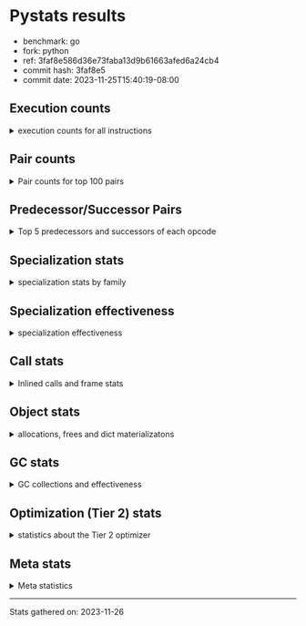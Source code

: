 
# Pystats results

- benchmark: go
- fork: python
- ref: 3faf8e586d36e73faba13d9b61663afed6a24cb4
- commit hash: 3faf8e5
- commit date: 2023-11-25T15:40:19-08:00

## Execution counts

<details>
<summary> execution counts for all instructions </summary>

|Name | Count | Self | Cumulative | Miss ratio | 
|---|---:|---:|---:|---:|
| LOAD_FAST | 568,506,800 | 24.4% | 24.4% |  |
| LOAD_ATTR_WITH_HINT | 233,677,540 | 10.0% | 34.5% |  |
| STORE_FAST | 173,311,840 | 7.4% | 41.9% |  |
| POP_JUMP_IF_FALSE | 121,190,080 | 5.2% | 47.1% |  |
| COMPARE_OP_INT | 105,181,700 | 4.5% | 51.6% | 0.0% |
| LOAD_ATTR_INSTANCE_VALUE | 103,638,700 | 4.5% | 56.1% |  |
| RESUME_CHECK | 73,748,060 | 3.2% | 59.2% | 0.0% |
| LOAD_GLOBAL_MODULE | 66,898,220 | 2.9% | 62.1% |  |
| LOAD_CONST | 62,233,600 | 2.7% | 64.8% |  |
| CALL_PY_EXACT_ARGS | 61,558,360 | 2.6% | 67.4% |  |
| COPY | 49,754,080 | 2.1% | 69.6% |  |
| LOAD_FAST_LOAD_FAST | 49,568,160 | 2.1% | 71.7% |  |
| RETURN_VALUE | 47,069,540 | 2.0% | 73.7% |  |
| TO_BOOL_BOOL | 44,768,120 | 1.9% | 75.6% | 1.9% |
| POP_JUMP_IF_TRUE | 44,574,320 | 1.9% | 77.6% |  |
| STORE_ATTR_WITH_HINT | 43,272,860 | 1.9% | 79.4% | 0.0% |
| FOR_ITER_LIST | 40,381,320 | 1.7% | 81.2% |  |
| LOAD_ATTR | 40,127,520 | 1.7% | 82.9% |  |
| JUMP_BACKWARD | 36,413,200 | 1.6% | 84.4% |  |
| POP_TOP | 33,995,220 | 1.5% | 85.9% |  |
| LOAD_ATTR_METHOD_WITH_VALUES | 33,531,920 | 1.4% | 87.3% | 0.0% |
| SWAP | 29,498,160 | 1.3% | 88.6% |  |
| BINARY_SUBSCR_LIST_INT | 27,595,860 | 1.2% | 89.8% | 0.2% |
| RETURN_CONST | 26,740,640 | 1.1% | 90.9% |  |
| BINARY_OP_ADD_INT | 24,002,920 | 1.0% | 92.0% | 1.8% |
| BINARY_OP_SUBTRACT_INT | 20,087,760 | 0.9% | 92.8% |  |
| STORE_ATTR_INSTANCE_VALUE | 18,809,000 | 0.8% | 93.6% |  |
| BINARY_OP | 18,413,400 | 0.8% | 94.4% |  |
| TO_BOOL_INT | 14,989,920 | 0.6% | 95.1% | 5.7% |
| STORE_SUBSCR_LIST_INT | 11,329,340 | 0.5% | 95.6% |  |
| LOAD_GLOBAL_BUILTIN | 9,307,080 | 0.4% | 96.0% |  |
| GET_ITER | 8,958,160 | 0.4% | 96.4% |  |
| CALL_PY_WITH_DEFAULTS | 8,443,640 | 0.4% | 96.7% |  |
| STORE_GLOBAL | 8,196,800 | 0.4% | 97.1% |  |
| LOAD_ATTR_METHOD_NO_DICT | 6,005,540 | 0.3% | 97.3% |  |
| PUSH_NULL | 5,850,960 | 0.3% | 97.6% |  |
| LOAD_ATTR_MODULE | 5,785,040 | 0.2% | 97.8% |  |
| JUMP_FORWARD | 4,762,720 | 0.2% | 98.0% |  |
| CALL_BUILTIN_CLASS | 4,738,720 | 0.2% | 98.2% |  |
| CALL_LEN | 4,567,400 | 0.2% | 98.4% |  |
| CALL_KW | 3,629,360 | 0.2% | 98.6% |  |
| CALL | 3,555,820 | 0.2% | 98.7% |  |
| FOR_ITER_RANGE | 3,159,660 | 0.1% | 98.9% |  |
| STORE_FAST_STORE_FAST | 2,633,600 | 0.1% | 99.0% |  |
| LIST_APPEND | 2,631,280 | 0.1% | 99.1% |  |
| UNARY_NOT | 2,516,720 | 0.1% | 99.2% |  |
| CONTAINS_OP | 2,516,720 | 0.1% | 99.3% |  |
| CALL_LIST_APPEND | 2,478,300 | 0.1% | 99.4% |  |
| CALL_METHOD_DESCRIPTOR_O | 1,728,200 | 0.1% | 99.5% |  |
| CALL_METHOD_DESCRIPTOR_FAST | 1,728,120 | 0.1% | 99.6% | 0.0% |
| STORE_FAST_LOAD_FAST | 1,292,960 | 0.1% | 99.6% |  |
| CALL_BUILTIN_O | 1,237,520 | 0.1% | 99.7% |  |
| BINARY_OP_MULTIPLY_INT | 1,211,720 | 0.1% | 99.7% |  |
| TO_BOOL_ALWAYS_TRUE | 1,123,020 | 0.0% | 99.8% | 53.7% |
| BINARY_OP_ADD_FLOAT | 1,117,180 | 0.0% | 99.8% |  |
| CALL_BUILTIN_FAST | 1,117,180 | 0.0% | 99.9% |  |
| COMPARE_OP_FLOAT | 1,061,280 | 0.0% | 99.9% | 2.4% |
| TO_BOOL_NONE | 1,049,820 | 0.0% | 100.0% | 57.6% |
| COMPARE_OP | 142,200 | 0.0% | 100.0% |  |
| BUILD_LIST | 90,400 | 0.0% | 100.0% |  |
| CALL_METHOD_DESCRIPTOR_NOARGS | 71,000 | 0.0% | 100.0% |  |
| FOR_ITER_TUPLE | 64,780 | 0.0% | 100.0% |  |
| EXIT_INIT_CHECK | 61,380 | 0.0% | 100.0% |  |
| CALL_ALLOC_AND_ENTER_INIT | 61,380 | 0.0% | 100.0% |  |
| IS_OP | 54,880 | 0.0% | 100.0% |  |
| POP_JUMP_IF_NOT_NONE | 54,880 | 0.0% | 100.0% |  |
| UNPACK_SEQUENCE_TWO_TUPLE | 51,820 | 0.0% | 100.0% |  |
| LOAD_FAST_AND_CLEAR | 45,280 | 0.0% | 100.0% |  |
| STORE_ATTR | 40,780 | 0.0% | 100.0% |  |
| TO_BOOL_LIST | 25,500 | 0.0% | 100.0% |  |
| NOP | 16,080 | 0.0% | 100.0% |  |
| LOAD_GLOBAL | 3,720 | 0.0% | 100.0% |  |
| BINARY_SUBSCR | 3,480 | 0.0% | 100.0% |  |
| TO_BOOL | 960 | 0.0% | 100.0% |  |
| FOR_ITER | 800 | 0.0% | 100.0% |  |
| RESUME | 740 | 0.0% | 100.0% | 10.8% |
| LOAD_DEREF | 240 | 0.0% | 100.0% |  |
| STORE_SUBSCR | 200 | 0.0% | 100.0% |  |
| BUILD_TUPLE | 160 | 0.0% | 100.0% |  |
| COPY_FREE_VARS | 160 | 0.0% | 100.0% |  |
| CALL_ISINSTANCE | 160 | 0.0% | 100.0% |  |
| INTERPRETER_EXIT | 140 | 0.0% | 100.0% |  |
| CALL_FUNCTION_EX | 80 | 0.0% | 100.0% |  |
| CALL_TYPE_1 | 80 | 0.0% | 100.0% |  |
| LOAD_SUPER_ATTR_METHOD | 80 | 0.0% | 100.0% |  |
| BINARY_OP_SUBTRACT_FLOAT | 60 | 0.0% | 100.0% |  |
| UNPACK_SEQUENCE | 40 | 0.0% | 100.0% |  |
| LOAD_SUPER_ATTR | 20 | 0.0% | 100.0% |  |


</details>

## Pair counts

<details>
<summary> Pair counts for top 100 pairs </summary>

|Pair | Count | Self | Cumulative | 
|---|---:|---:|---:|
| LOAD_FAST LOAD_ATTR_WITH_HINT | 215,017,440 | 9.2% | 9.2% |
| STORE_FAST LOAD_FAST | 144,972,560 | 6.2% | 15.5% |
| POP_JUMP_IF_FALSE LOAD_FAST | 98,797,520 | 4.2% | 19.7% |
| COMPARE_OP_INT POP_JUMP_IF_FALSE | 79,150,460 | 3.4% | 23.1% |
| CALL_PY_EXACT_ARGS RESUME_CHECK | 61,558,360 | 2.6% | 25.8% |
| LOAD_ATTR_WITH_HINT LOAD_FAST | 59,879,760 | 2.6% | 28.3% |
| RESUME_CHECK LOAD_FAST | 59,393,980 | 2.6% | 30.9% |
| LOAD_FAST LOAD_ATTR_INSTANCE_VALUE | 58,997,360 | 2.5% | 33.4% |
| LOAD_ATTR_WITH_HINT STORE_FAST | 54,275,360 | 2.3% | 35.7% |
| LOAD_ATTR_INSTANCE_VALUE LOAD_FAST | 43,026,620 | 1.8% | 37.6% |
| LOAD_ATTR_WITH_HINT COMPARE_OP_INT | 41,904,280 | 1.8% | 39.4% |
| LOAD_GLOBAL_MODULE COMPARE_OP_INT | 40,644,680 | 1.7% | 41.1% |
| LOAD_FAST LOAD_ATTR | 40,113,640 | 1.7% | 42.9% |
| LOAD_FAST RETURN_VALUE | 39,733,840 | 1.7% | 44.6% |
| RETURN_VALUE STORE_FAST | 39,727,860 | 1.7% | 46.3% |
| LOAD_FAST COPY | 37,053,680 | 1.6% | 47.9% |
| LOAD_FAST CALL_PY_EXACT_ARGS | 35,295,200 | 1.5% | 49.4% |
| TO_BOOL_BOOL POP_JUMP_IF_FALSE | 33,728,600 | 1.4% | 50.8% |
| FOR_ITER_LIST STORE_FAST | 32,460,400 | 1.4% | 52.2% |
| JUMP_BACKWARD FOR_ITER_LIST | 31,481,440 | 1.4% | 53.6% |
| LOAD_FAST TO_BOOL_BOOL | 28,668,640 | 1.2% | 54.8% |
| STORE_ATTR_WITH_HINT LOAD_FAST | 28,412,220 | 1.2% | 56.0% |
| LOAD_ATTR LOAD_FAST | 27,865,160 | 1.2% | 57.2% |
| COMPARE_OP_INT POP_JUMP_IF_TRUE | 25,989,620 | 1.1% | 58.3% |
| LOAD_ATTR_WITH_HINT LOAD_CONST | 25,489,060 | 1.1% | 59.4% |
| LOAD_FAST_LOAD_FAST LOAD_ATTR_INSTANCE_VALUE | 22,232,760 | 1.0% | 60.4% |
| LOAD_ATTR_WITH_HINT LOAD_GLOBAL_MODULE | 22,031,880 | 0.9% | 61.3% |
| LOAD_FAST LOAD_GLOBAL_MODULE | 20,400,880 | 0.9% | 62.2% |
| RETURN_CONST POP_TOP | 19,650,560 | 0.8% | 63.1% |
| LOAD_CONST BINARY_OP_ADD_INT | 19,121,960 | 0.8% | 63.9% |
| LOAD_FAST BINARY_SUBSCR_LIST_INT | 19,055,120 | 0.8% | 64.7% |
| POP_JUMP_IF_TRUE JUMP_BACKWARD | 17,803,520 | 0.8% | 65.5% |
| LOAD_ATTR_INSTANCE_VALUE LOAD_ATTR_METHOD_WITH_VALUES | 17,299,520 | 0.7% | 66.2% |
| COPY LOAD_ATTR_WITH_HINT | 16,997,840 | 0.7% | 66.9% |
| SWAP STORE_ATTR_WITH_HINT | 16,997,840 | 0.7% | 67.7% |
| LOAD_ATTR_METHOD_WITH_VALUES LOAD_FAST | 16,732,040 | 0.7% | 68.4% |
| POP_TOP LOAD_FAST | 16,382,180 | 0.7% | 69.1% |
| LOAD_FAST STORE_ATTR_WITH_HINT | 16,276,600 | 0.7% | 69.8% |
| POP_JUMP_IF_TRUE LOAD_FAST | 15,764,160 | 0.7% | 70.5% |
| LOAD_CONST BINARY_OP_SUBTRACT_INT | 15,054,240 | 0.6% | 71.1% |
| LOAD_FAST LOAD_ATTR_METHOD_WITH_VALUES | 14,954,640 | 0.6% | 71.8% |
| COPY LOAD_ATTR_INSTANCE_VALUE | 12,263,240 | 0.5% | 72.3% |
| SWAP STORE_ATTR_INSTANCE_VALUE | 12,263,240 | 0.5% | 72.8% |
| BINARY_OP SWAP | 12,222,080 | 0.5% | 73.3% |
| BINARY_SUBSCR_LIST_INT BINARY_OP | 12,221,860 | 0.5% | 73.9% |
| BINARY_OP_SUBTRACT_INT SWAP | 11,517,300 | 0.5% | 74.3% |
| LOAD_FAST STORE_SUBSCR_LIST_INT | 11,329,240 | 0.5% | 74.8% |
| STORE_FAST LOAD_FAST_LOAD_FAST | 11,074,160 | 0.5% | 75.3% |
| BINARY_SUBSCR_LIST_INT STORE_FAST | 10,077,740 | 0.4% | 75.7% |
| LOAD_FAST_LOAD_FAST STORE_ATTR_WITH_HINT | 9,997,720 | 0.4% | 76.2% |
| LOAD_CONST COMPARE_OP_INT | 9,870,700 | 0.4% | 76.6% |
| POP_JUMP_IF_FALSE LOAD_FAST_LOAD_FAST | 9,415,040 | 0.4% | 77.0% |
| LOAD_GLOBAL_MODULE LOAD_FAST | 9,288,840 | 0.4% | 77.4% |
| LOAD_FAST LOAD_CONST | 9,275,600 | 0.4% | 77.8% |
| BINARY_OP_ADD_INT STORE_FAST | 9,002,500 | 0.4% | 78.2% |
| LOAD_ATTR_METHOD_WITH_VALUES CALL_PY_EXACT_ARGS | 8,904,720 | 0.4% | 78.6% |
| GET_ITER FOR_ITER_LIST | 8,883,540 | 0.4% | 78.9% |
| LOAD_ATTR_WITH_HINT GET_ITER | 8,761,660 | 0.4% | 79.3% |
| TO_BOOL_BOOL POP_JUMP_IF_TRUE | 8,506,820 | 0.4% | 79.7% |
| CALL_PY_WITH_DEFAULTS RESUME_CHECK | 8,443,640 | 0.4% | 80.1% |
| BINARY_OP_ADD_INT STORE_GLOBAL | 8,196,740 | 0.4% | 80.4% |
| LOAD_GLOBAL_MODULE LOAD_CONST | 8,196,740 | 0.4% | 80.8% |
| LOAD_ATTR CALL_PY_WITH_DEFAULTS | 8,150,120 | 0.4% | 81.1% |
| TO_BOOL_INT POP_JUMP_IF_FALSE | 8,098,660 | 0.3% | 81.5% |
| LOAD_ATTR_METHOD_WITH_VALUES LOAD_FAST_LOAD_FAST | 7,862,780 | 0.3% | 81.8% |
| COPY TO_BOOL_INT | 7,792,000 | 0.3% | 82.1% |
| COPY STORE_FAST | 7,550,160 | 0.3% | 82.5% |
| STORE_FAST COPY | 7,550,160 | 0.3% | 82.8% |
| POP_TOP RETURN_CONST | 7,440,520 | 0.3% | 83.1% |
| POP_JUMP_IF_TRUE POP_TOP | 7,336,880 | 0.3% | 83.4% |
| STORE_ATTR_INSTANCE_VALUE LOAD_FAST | 7,293,780 | 0.3% | 83.7% |
| STORE_ATTR_WITH_HINT JUMP_BACKWARD | 7,074,120 | 0.3% | 84.0% |
| TO_BOOL_INT POP_JUMP_IF_TRUE | 6,875,280 | 0.3% | 84.3% |
| BINARY_OP_SUBTRACT_INT STORE_FAST | 6,842,420 | 0.3% | 84.6% |
| RESUME_CHECK LOAD_GLOBAL_MODULE | 6,539,560 | 0.3% | 84.9% |
| STORE_GLOBAL LOAD_FAST | 6,484,720 | 0.3% | 85.2% |
| RETURN_CONST TO_BOOL_BOOL | 6,183,340 | 0.3% | 85.4% |
| LOAD_CONST LOAD_FAST | 6,128,400 | 0.3% | 85.7% |
| LOAD_FAST_LOAD_FAST COMPARE_OP_INT | 5,984,420 | 0.3% | 86.0% |
| LOAD_ATTR_INSTANCE_VALUE LOAD_ATTR_METHOD_NO_DICT | 5,925,040 | 0.3% | 86.2% |
| LOAD_ATTR_MODULE PUSH_NULL | 5,784,980 | 0.2% | 86.5% |
| LOAD_GLOBAL_MODULE LOAD_ATTR_MODULE | 5,784,880 | 0.2% | 86.7% |
| LOAD_GLOBAL_BUILTIN LOAD_FAST | 5,684,740 | 0.2% | 87.0% |
| BINARY_OP_ADD_INT SWAP | 5,522,140 | 0.2% | 87.2% |
| STORE_ATTR_INSTANCE_VALUE RETURN_CONST | 5,517,820 | 0.2% | 87.4% |
| LOAD_ATTR_WITH_HINT BINARY_SUBSCR_LIST_INT | 5,456,440 | 0.2% | 87.7% |
| RESUME_CHECK LOAD_FAST_LOAD_FAST | 5,375,360 | 0.2% | 87.9% |
| STORE_SUBSCR_LIST_INT LOAD_FAST_LOAD_FAST | 5,330,140 | 0.2% | 88.1% |
| STORE_SUBSCR_LIST_INT RETURN_CONST | 5,330,140 | 0.2% | 88.4% |
| LOAD_ATTR_WITH_HINT LOAD_ATTR_INSTANCE_VALUE | 5,288,800 | 0.2% | 88.6% |
| LOAD_FAST_LOAD_FAST BINARY_OP_SUBTRACT_INT | 5,033,360 | 0.2% | 88.8% |
| LOAD_ATTR_INSTANCE_VALUE LOAD_ATTR_INSTANCE_VALUE | 4,838,680 | 0.2% | 89.0% |
| LOAD_ATTR_WITH_HINT TO_BOOL_BOOL | 4,772,600 | 0.2% | 89.2% |
| FOR_ITER_LIST LOAD_FAST | 4,744,800 | 0.2% | 89.4% |
| LOAD_ATTR_INSTANCE_VALUE COMPARE_OP_INT | 4,730,160 | 0.2% | 89.6% |
| STORE_ATTR_WITH_HINT LOAD_CONST | 4,709,340 | 0.2% | 89.8% |
| LOAD_FAST TO_BOOL_INT | 4,670,360 | 0.2% | 90.0% |
| LOAD_ATTR_INSTANCE_VALUE CALL_PY_EXACT_ARGS | 4,244,680 | 0.2% | 90.2% |
| LOAD_FAST_LOAD_FAST CALL_PY_EXACT_ARGS | 4,239,040 | 0.2% | 90.4% |
| LOAD_ATTR_METHOD_NO_DICT LOAD_FAST | 4,206,500 | 0.2% | 90.6% |


</details>

## Predecessor/Successor Pairs

<details>
<summary> Top 5 predecessors and successors of each opcode </summary>

### CACHE

<details>
<summary> Successors and predecessors for CACHE </summary>

|Successors | Count | Percentage | 
|---|---:|---:|
| RESUME | 100 | 71.4% |
| RESUME_CHECK | 40 | 28.6% |


</details>

### BINARY_SUBSCR

<details>
<summary> Successors and predecessors for BINARY_SUBSCR </summary>

|Predecessors | Count | Percentage | 
|---|---:|---:|
| LOAD_FAST | 2,000 | 57.5% |
| BINARY_SUBSCR_LIST_INT | 1,080 | 31.0% |
| BINARY_SUBSCR | 200 | 5.7% |
| RETURN_VALUE | 40 | 1.1% |
| BINARY_OP | 40 | 1.1% |

|Successors | Count | Percentage | 
|---|---:|---:|
| STORE_FAST | 1,780 | 51.1% |
| BINARY_SUBSCR_LIST_INT | 1,340 | 38.5% |
| BINARY_SUBSCR | 200 | 5.7% |
| BINARY_OP | 60 | 1.7% |
| CALL | 60 | 1.7% |


</details>

### EXIT_INIT_CHECK

<details>
<summary> Successors and predecessors for EXIT_INIT_CHECK </summary>

|Predecessors | Count | Percentage | 
|---|---:|---:|
| RETURN_CONST | 61,380 | 100.0% |

|Successors | Count | Percentage | 
|---|---:|---:|
| RETURN_VALUE | 61,380 | 100.0% |


</details>

### GET_ITER

<details>
<summary> Successors and predecessors for GET_ITER </summary>

|Predecessors | Count | Percentage | 
|---|---:|---:|
| LOAD_ATTR_WITH_HINT | 8,761,660 | 97.8% |
| LOAD_ATTR_INSTANCE_VALUE | 106,020 | 1.2% |
| CALL_BUILTIN_CLASS | 45,180 | 0.5% |
| LOAD_FAST | 32,000 | 0.4% |
| LOAD_CONST | 12,960 | 0.1% |

|Successors | Count | Percentage | 
|---|---:|---:|
| FOR_ITER_LIST | 8,883,540 | 99.2% |
| LOAD_FAST_AND_CLEAR | 45,280 | 0.5% |
| FOR_ITER_RANGE | 16,040 | 0.2% |
| FOR_ITER_TUPLE | 12,940 | 0.1% |
| FOR_ITER | 360 | 0.0% |


</details>

### INTERPRETER_EXIT

<details>
<summary> Successors and predecessors for INTERPRETER_EXIT </summary>

|Predecessors | Count | Percentage | 
|---|---:|---:|
| RETURN_CONST | 140 | 100.0% |


</details>

### NOP

<details>
<summary> Successors and predecessors for NOP </summary>

|Predecessors | Count | Percentage | 
|---|---:|---:|
| STORE_FAST | 16,000 | 99.5% |
| POP_TOP | 80 | 0.5% |

|Successors | Count | Percentage | 
|---|---:|---:|
| LOAD_FAST | 16,000 | 99.5% |
| LOAD_DEREF | 80 | 0.5% |


</details>

### POP_TOP

<details>
<summary> Successors and predecessors for POP_TOP </summary>

|Predecessors | Count | Percentage | 
|---|---:|---:|
| RETURN_CONST | 19,650,560 | 57.8% |
| POP_JUMP_IF_TRUE | 7,336,880 | 21.6% |
| POP_JUMP_IF_FALSE | 3,534,960 | 10.4% |
| CALL_METHOD_DESCRIPTOR_O | 1,728,200 | 5.1% |
| CALL_METHOD_DESCRIPTOR_FAST | 1,728,120 | 5.1% |

|Successors | Count | Percentage | 
|---|---:|---:|
| LOAD_FAST | 16,382,180 | 48.2% |
| RETURN_CONST | 7,440,520 | 21.9% |
| JUMP_BACKWARD | 3,003,700 | 8.8% |
| LOAD_CONST | 2,516,800 | 7.4% |
| JUMP_FORWARD | 1,712,100 | 5.0% |


</details>

### PUSH_NULL

<details>
<summary> Successors and predecessors for PUSH_NULL </summary>

|Predecessors | Count | Percentage | 
|---|---:|---:|
| LOAD_ATTR_MODULE | 5,784,980 | 98.9% |
| LOAD_FAST | 65,760 | 1.1% |
| LOAD_ATTR | 140 | 0.0% |
| LOAD_DEREF | 80 | 0.0% |

|Successors | Count | Percentage | 
|---|---:|---:|
| CALL | 3,495,960 | 59.8% |
| LOAD_FAST | 1,182,800 | 20.2% |
| LOAD_GLOBAL_MODULE | 1,117,160 | 19.1% |
| LOAD_CONST | 38,960 | 0.7% |
| LOAD_GLOBAL_BUILTIN | 15,960 | 0.3% |


</details>

### RETURN_VALUE

<details>
<summary> Successors and predecessors for RETURN_VALUE </summary>

|Predecessors | Count | Percentage | 
|---|---:|---:|
| LOAD_FAST | 39,733,840 | 84.4% |
| CONTAINS_OP | 2,516,720 | 5.3% |
| RETURN_VALUE | 1,799,200 | 3.8% |
| BINARY_OP_ADD_FLOAT | 1,117,180 | 2.4% |
| POP_JUMP_IF_FALSE | 1,034,640 | 2.2% |

|Successors | Count | Percentage | 
|---|---:|---:|
| STORE_FAST | 39,727,860 | 84.4% |
| RETURN_VALUE | 1,799,200 | 3.8% |
| CALL_PY_EXACT_ARGS | 1,744,120 | 3.7% |
| TO_BOOL_INT | 1,666,320 | 3.5% |
| LOAD_FAST | 1,151,480 | 2.4% |


</details>

### STORE_SUBSCR

<details>
<summary> Successors and predecessors for STORE_SUBSCR </summary>

|Predecessors | Count | Percentage | 
|---|---:|---:|
| LOAD_FAST | 200 | 100.0% |

|Successors | Count | Percentage | 
|---|---:|---:|
| STORE_SUBSCR_LIST_INT | 100 | 50.0% |
| LOAD_FAST | 60 | 30.0% |
| LOAD_FAST_LOAD_FAST | 20 | 10.0% |
| RETURN_CONST | 20 | 10.0% |


</details>

### TO_BOOL

<details>
<summary> Successors and predecessors for TO_BOOL </summary>

|Predecessors | Count | Percentage | 
|---|---:|---:|
| LOAD_FAST | 400 | 41.7% |
| COPY | 200 | 20.8% |
| RETURN_CONST | 120 | 12.5% |
| LOAD_ATTR | 100 | 10.4% |
| LOAD_ATTR_INSTANCE_VALUE | 80 | 8.3% |

|Successors | Count | Percentage | 
|---|---:|---:|
| TO_BOOL_BOOL | 240 | 25.0% |
| POP_JUMP_IF_FALSE | 220 | 22.9% |
| POP_JUMP_IF_TRUE | 220 | 22.9% |
| TO_BOOL_INT | 140 | 14.6% |
| TO_BOOL_ALWAYS_TRUE | 60 | 6.2% |


</details>

### UNARY_NOT

<details>
<summary> Successors and predecessors for UNARY_NOT </summary>

|Predecessors | Count | Percentage | 
|---|---:|---:|
| TO_BOOL_BOOL | 2,516,700 | 100.0% |
| TO_BOOL | 20 | 0.0% |

|Successors | Count | Percentage | 
|---|---:|---:|
| COPY | 2,516,720 | 100.0% |


</details>

### BINARY_OP

<details>
<summary> Successors and predecessors for BINARY_OP </summary>

|Predecessors | Count | Percentage | 
|---|---:|---:|
| BINARY_SUBSCR_LIST_INT | 12,221,860 | 66.4% |
| LOAD_FAST | 3,495,800 | 19.0% |
| BINARY_OP_MULTIPLY_INT | 1,117,180 | 6.1% |
| CALL_BUILTIN_CLASS | 1,117,180 | 6.1% |
| LOAD_CONST | 381,800 | 2.1% |

|Successors | Count | Percentage | 
|---|---:|---:|
| SWAP | 12,222,080 | 66.4% |
| CALL_BUILTIN_CLASS | 3,495,640 | 19.0% |
| STORE_FAST | 1,514,460 | 8.2% |
| CALL_BUILTIN_O | 1,117,160 | 6.1% |
| BINARY_OP | 28,960 | 0.2% |


</details>

### BUILD_LIST

<details>
<summary> Successors and predecessors for BUILD_LIST </summary>

|Predecessors | Count | Percentage | 
|---|---:|---:|
| SWAP | 45,280 | 50.1% |
| STORE_ATTR_INSTANCE_VALUE | 16,140 | 17.9% |
| LOAD_FAST | 16,000 | 17.7% |
| STORE_FAST_STORE_FAST | 12,960 | 14.3% |
| STORE_ATTR | 20 | 0.0% |

|Successors | Count | Percentage | 
|---|---:|---:|
| SWAP | 45,280 | 50.1% |
| LOAD_FAST | 29,120 | 32.2% |
| STORE_FAST | 16,000 | 17.7% |


</details>

### BUILD_TUPLE

<details>
<summary> Successors and predecessors for BUILD_TUPLE </summary>

|Predecessors | Count | Percentage | 
|---|---:|---:|
| LOAD_GLOBAL_BUILTIN | 160 | 100.0% |

|Successors | Count | Percentage | 
|---|---:|---:|
| CALL_ISINSTANCE | 120 | 75.0% |
| CALL | 40 | 25.0% |


</details>

### CALL

<details>
<summary> Successors and predecessors for CALL </summary>

|Predecessors | Count | Percentage | 
|---|---:|---:|
| PUSH_NULL | 3,495,960 | 98.3% |
| LOAD_CONST | 39,020 | 1.1% |
| CALL_LEN | 15,980 | 0.4% |
| CALL | 1,520 | 0.0% |
| LOAD_FAST | 940 | 0.0% |

|Successors | Count | Percentage | 
|---|---:|---:|
| LOAD_FAST | 3,495,880 | 98.3% |
| RESUME_CHECK | 55,160 | 1.6% |
| CALL | 1,520 | 0.0% |
| CALL_PY_EXACT_ARGS | 840 | 0.0% |
| RESUME | 600 | 0.0% |


</details>

### CALL_FUNCTION_EX

<details>
<summary> Successors and predecessors for CALL_FUNCTION_EX </summary>

|Predecessors | Count | Percentage | 
|---|---:|---:|
| LOAD_FAST | 80 | 100.0% |

|Successors | Count | Percentage | 
|---|---:|---:|
| COPY_FREE_VARS | 80 | 100.0% |


</details>

### CALL_KW

<details>
<summary> Successors and predecessors for CALL_KW </summary>

|Predecessors | Count | Percentage | 
|---|---:|---:|
| LOAD_CONST | 3,629,360 | 100.0% |

|Successors | Count | Percentage | 
|---|---:|---:|
| RESUME_CHECK | 3,629,340 | 100.0% |
| RESUME | 20 | 0.0% |


</details>

### COMPARE_OP

<details>
<summary> Successors and predecessors for COMPARE_OP </summary>

|Predecessors | Count | Percentage | 
|---|---:|---:|
| COMPARE_OP_INT | 41,620 | 29.3% |
| LOAD_CONST | 40,340 | 28.4% |
| LOAD_FAST_LOAD_FAST | 40,300 | 28.3% |
| RETURN_VALUE | 16,000 | 11.3% |
| COMPARE_OP | 1,600 | 1.1% |

|Successors | Count | Percentage | 
|---|---:|---:|
| POP_JUMP_IF_FALSE | 122,260 | 86.0% |
| STORE_FAST | 16,000 | 11.3% |
| COMPARE_OP | 1,600 | 1.1% |
| POP_JUMP_IF_TRUE | 1,000 | 0.7% |
| COMPARE_OP_INT | 860 | 0.6% |


</details>

### CONTAINS_OP

<details>
<summary> Successors and predecessors for CONTAINS_OP </summary>

|Predecessors | Count | Percentage | 
|---|---:|---:|
| LOAD_ATTR_INSTANCE_VALUE | 2,516,700 | 100.0% |
| LOAD_ATTR | 20 | 0.0% |

|Successors | Count | Percentage | 
|---|---:|---:|
| RETURN_VALUE | 2,516,720 | 100.0% |


</details>

### COPY

<details>
<summary> Successors and predecessors for COPY </summary>

|Predecessors | Count | Percentage | 
|---|---:|---:|
| LOAD_FAST | 37,053,680 | 74.5% |
| STORE_FAST | 7,550,160 | 15.2% |
| UNARY_NOT | 2,516,720 | 5.1% |
| LOAD_CONST | 2,516,720 | 5.1% |
| SWAP | 100,800 | 0.2% |

|Successors | Count | Percentage | 
|---|---:|---:|
| LOAD_ATTR_WITH_HINT | 16,997,840 | 34.2% |
| LOAD_ATTR_INSTANCE_VALUE | 12,263,240 | 24.6% |
| TO_BOOL_INT | 7,792,000 | 15.7% |
| STORE_FAST | 7,550,160 | 15.2% |
| STORE_FAST_STORE_FAST | 2,516,720 | 5.1% |


</details>

### COPY_FREE_VARS

<details>
<summary> Successors and predecessors for COPY_FREE_VARS </summary>

|Predecessors | Count | Percentage | 
|---|---:|---:|
| CALL | 80 | 50.0% |
| CALL_FUNCTION_EX | 80 | 50.0% |

|Successors | Count | Percentage | 
|---|---:|---:|
| RESUME_CHECK | 140 | 87.5% |
| RESUME | 20 | 12.5% |


</details>

### FOR_ITER

<details>
<summary> Successors and predecessors for FOR_ITER </summary>

|Predecessors | Count | Percentage | 
|---|---:|---:|
| GET_ITER | 360 | 45.0% |
| JUMP_BACKWARD | 360 | 45.0% |
| SWAP | 80 | 10.0% |

|Successors | Count | Percentage | 
|---|---:|---:|
| STORE_FAST | 340 | 42.5% |
| FOR_ITER_LIST | 280 | 35.0% |
| FOR_ITER_RANGE | 100 | 12.5% |
| RETURN_CONST | 20 | 2.5% |
| STORE_FAST_LOAD_FAST | 20 | 2.5% |


</details>

### IS_OP

<details>
<summary> Successors and predecessors for IS_OP </summary>

|Predecessors | Count | Percentage | 
|---|---:|---:|
| LOAD_GLOBAL_MODULE | 54,860 | 100.0% |
| LOAD_GLOBAL | 20 | 0.0% |

|Successors | Count | Percentage | 
|---|---:|---:|
| POP_JUMP_IF_FALSE | 54,880 | 100.0% |


</details>

### JUMP_BACKWARD

<details>
<summary> Successors and predecessors for JUMP_BACKWARD </summary>

|Predecessors | Count | Percentage | 
|---|---:|---:|
| POP_JUMP_IF_TRUE | 17,803,520 | 48.9% |
| STORE_ATTR_WITH_HINT | 7,074,120 | 19.4% |
| POP_TOP | 3,003,700 | 8.2% |
| STORE_FAST | 2,751,920 | 7.6% |
| LIST_APPEND | 2,631,280 | 7.2% |

|Successors | Count | Percentage | 
|---|---:|---:|
| FOR_ITER_LIST | 31,481,440 | 86.5% |
| FOR_ITER_RANGE | 3,114,380 | 8.6% |
| LOAD_GLOBAL_BUILTIN | 1,751,440 | 4.8% |
| FOR_ITER_TUPLE | 51,820 | 0.1% |
| LOAD_FAST | 13,760 | 0.0% |


</details>

### JUMP_FORWARD

<details>
<summary> Successors and predecessors for JUMP_FORWARD </summary>

|Predecessors | Count | Percentage | 
|---|---:|---:|
| STORE_FAST | 2,029,120 | 42.6% |
| POP_TOP | 1,712,100 | 35.9% |
| STORE_ATTR_INSTANCE_VALUE | 910,440 | 19.1% |
| POP_JUMP_IF_TRUE | 95,040 | 2.0% |
| CALL_LIST_APPEND | 15,980 | 0.3% |

|Successors | Count | Percentage | 
|---|---:|---:|
| LOAD_GLOBAL_MODULE | 1,987,580 | 41.7% |
| LOAD_FAST | 1,812,240 | 38.1% |
| LOAD_FAST_LOAD_FAST | 913,920 | 19.2% |
| LOAD_CONST | 48,960 | 1.0% |
| LOAD_GLOBAL | 20 | 0.0% |


</details>

### LIST_APPEND

<details>
<summary> Successors and predecessors for LIST_APPEND </summary>

|Predecessors | Count | Percentage | 
|---|---:|---:|
| LOAD_CONST | 1,302,480 | 49.5% |
| LOAD_FAST | 1,276,960 | 48.5% |
| RETURN_VALUE | 51,820 | 2.0% |
| CALL | 20 | 0.0% |

|Successors | Count | Percentage | 
|---|---:|---:|
| JUMP_BACKWARD | 2,631,280 | 100.0% |


</details>

### LOAD_ATTR

<details>
<summary> Successors and predecessors for LOAD_ATTR </summary>

|Predecessors | Count | Percentage | 
|---|---:|---:|
| LOAD_FAST | 40,113,640 | 100.0% |
| LOAD_ATTR | 12,120 | 0.0% |
| LOAD_ATTR_INSTANCE_VALUE | 500 | 0.0% |
| COPY | 440 | 0.0% |
| LOAD_FAST_LOAD_FAST | 280 | 0.0% |

|Successors | Count | Percentage | 
|---|---:|---:|
| LOAD_FAST | 27,865,160 | 69.4% |
| CALL_PY_WITH_DEFAULTS | 8,150,120 | 20.3% |
| LOAD_CONST | 3,367,380 | 8.4% |
| LOAD_FAST_LOAD_FAST | 672,100 | 1.7% |
| STORE_FAST | 55,040 | 0.1% |


</details>

### LOAD_CONST

<details>
<summary> Successors and predecessors for LOAD_CONST </summary>

|Predecessors | Count | Percentage | 
|---|---:|---:|
| LOAD_ATTR_WITH_HINT | 25,489,060 | 41.0% |
| LOAD_FAST | 9,275,600 | 14.9% |
| LOAD_GLOBAL_MODULE | 8,196,740 | 13.2% |
| STORE_ATTR_WITH_HINT | 4,709,340 | 7.6% |
| LOAD_CONST | 3,629,360 | 5.8% |

|Successors | Count | Percentage | 
|---|---:|---:|
| BINARY_OP_ADD_INT | 19,121,960 | 30.7% |
| BINARY_OP_SUBTRACT_INT | 15,054,240 | 24.2% |
| COMPARE_OP_INT | 9,870,700 | 15.9% |
| LOAD_FAST | 6,128,400 | 9.8% |
| CALL_KW | 3,629,360 | 5.8% |


</details>

### LOAD_DEREF

<details>
<summary> Successors and predecessors for LOAD_DEREF </summary>

|Predecessors | Count | Percentage | 
|---|---:|---:|
| NOP | 80 | 33.3% |
| STORE_FAST | 80 | 33.3% |
| LOAD_GLOBAL_BUILTIN | 80 | 33.3% |

|Successors | Count | Percentage | 
|---|---:|---:|
| PUSH_NULL | 80 | 33.3% |
| LOAD_FAST | 80 | 33.3% |
| STORE_FAST | 80 | 33.3% |


</details>

### LOAD_FAST

<details>
<summary> Successors and predecessors for LOAD_FAST </summary>

|Predecessors | Count | Percentage | 
|---|---:|---:|
| STORE_FAST | 144,972,560 | 25.5% |
| POP_JUMP_IF_FALSE | 98,797,520 | 17.4% |
| LOAD_ATTR_WITH_HINT | 59,879,760 | 10.5% |
| RESUME_CHECK | 59,393,980 | 10.4% |
| LOAD_ATTR_INSTANCE_VALUE | 43,026,620 | 7.6% |

|Successors | Count | Percentage | 
|---|---:|---:|
| LOAD_ATTR_WITH_HINT | 215,017,440 | 37.8% |
| LOAD_ATTR_INSTANCE_VALUE | 58,997,360 | 10.4% |
| LOAD_ATTR | 40,113,640 | 7.1% |
| RETURN_VALUE | 39,733,840 | 7.0% |
| COPY | 37,053,680 | 6.5% |


</details>

### LOAD_FAST_AND_CLEAR

<details>
<summary> Successors and predecessors for LOAD_FAST_AND_CLEAR </summary>

|Predecessors | Count | Percentage | 
|---|---:|---:|
| GET_ITER | 45,280 | 100.0% |

|Successors | Count | Percentage | 
|---|---:|---:|
| SWAP | 45,280 | 100.0% |


</details>

### LOAD_FAST_LOAD_FAST

<details>
<summary> Successors and predecessors for LOAD_FAST_LOAD_FAST </summary>

|Predecessors | Count | Percentage | 
|---|---:|---:|
| STORE_FAST | 11,074,160 | 22.3% |
| POP_JUMP_IF_FALSE | 9,415,040 | 19.0% |
| LOAD_ATTR_METHOD_WITH_VALUES | 7,862,780 | 15.9% |
| RESUME_CHECK | 5,375,360 | 10.8% |
| STORE_SUBSCR_LIST_INT | 5,330,140 | 10.8% |

|Successors | Count | Percentage | 
|---|---:|---:|
| LOAD_ATTR_INSTANCE_VALUE | 22,232,760 | 44.9% |
| STORE_ATTR_WITH_HINT | 9,997,720 | 20.2% |
| COMPARE_OP_INT | 5,984,420 | 12.1% |
| BINARY_OP_SUBTRACT_INT | 5,033,360 | 10.2% |
| CALL_PY_EXACT_ARGS | 4,239,040 | 8.6% |


</details>

### LOAD_GLOBAL

<details>
<summary> Successors and predecessors for LOAD_GLOBAL </summary>

|Predecessors | Count | Percentage | 
|---|---:|---:|
| LOAD_FAST | 560 | 15.1% |
| POP_JUMP_IF_FALSE | 520 | 14.0% |
| LOAD_ATTR | 300 | 8.1% |
| LOAD_GLOBAL_BUILTIN | 300 | 8.1% |
| LOAD_GLOBAL | 260 | 7.0% |

|Successors | Count | Percentage | 
|---|---:|---:|
| LOAD_GLOBAL_MODULE | 1,380 | 37.1% |
| LOAD_GLOBAL_BUILTIN | 600 | 16.1% |
| LOAD_FAST | 420 | 11.3% |
| COMPARE_OP | 340 | 9.1% |
| LOAD_GLOBAL | 260 | 7.0% |


</details>

### LOAD_SUPER_ATTR

<details>
<summary> Successors and predecessors for LOAD_SUPER_ATTR </summary>

|Predecessors | Count | Percentage | 
|---|---:|---:|
| LOAD_FAST | 20 | 100.0% |

|Successors | Count | Percentage | 
|---|---:|---:|
| LOAD_SUPER_ATTR_METHOD | 20 | 100.0% |


</details>

### POP_JUMP_IF_FALSE

<details>
<summary> Successors and predecessors for POP_JUMP_IF_FALSE </summary>

|Predecessors | Count | Percentage | 
|---|---:|---:|
| COMPARE_OP_INT | 79,150,460 | 65.3% |
| TO_BOOL_BOOL | 33,728,600 | 27.8% |
| TO_BOOL_INT | 8,098,660 | 6.7% |
| COMPARE_OP | 122,260 | 0.1% |
| IS_OP | 54,880 | 0.0% |

|Successors | Count | Percentage | 
|---|---:|---:|
| LOAD_FAST | 98,797,520 | 81.5% |
| LOAD_FAST_LOAD_FAST | 9,415,040 | 7.8% |
| POP_TOP | 3,534,960 | 2.9% |
| LOAD_GLOBAL_MODULE | 2,635,480 | 2.2% |
| RETURN_CONST | 2,255,920 | 1.9% |


</details>

### POP_JUMP_IF_NOT_NONE

<details>
<summary> Successors and predecessors for POP_JUMP_IF_NOT_NONE </summary>

|Predecessors | Count | Percentage | 
|---|---:|---:|
| LOAD_FAST | 54,880 | 100.0% |

|Successors | Count | Percentage | 
|---|---:|---:|
| LOAD_FAST | 54,880 | 100.0% |


</details>

### POP_JUMP_IF_TRUE

<details>
<summary> Successors and predecessors for POP_JUMP_IF_TRUE </summary>

|Predecessors | Count | Percentage | 
|---|---:|---:|
| COMPARE_OP_INT | 25,989,620 | 58.3% |
| TO_BOOL_BOOL | 8,506,820 | 19.1% |
| TO_BOOL_INT | 6,875,280 | 15.4% |
| TO_BOOL_ALWAYS_TRUE | 1,102,140 | 2.5% |
| COMPARE_OP_FLOAT | 1,060,820 | 2.4% |

|Successors | Count | Percentage | 
|---|---:|---:|
| JUMP_BACKWARD | 17,803,520 | 39.9% |
| LOAD_FAST | 15,764,160 | 35.4% |
| POP_TOP | 7,336,880 | 16.5% |
| RETURN_CONST | 1,909,440 | 4.3% |
| RETURN_VALUE | 677,200 | 1.5% |


</details>

### RETURN_CONST

<details>
<summary> Successors and predecessors for RETURN_CONST </summary>

|Predecessors | Count | Percentage | 
|---|---:|---:|
| POP_TOP | 7,440,520 | 27.8% |
| STORE_ATTR_INSTANCE_VALUE | 5,517,820 | 20.6% |
| STORE_SUBSCR_LIST_INT | 5,330,140 | 19.9% |
| CALL_LIST_APPEND | 2,406,760 | 9.0% |
| POP_JUMP_IF_FALSE | 2,255,920 | 8.4% |

|Successors | Count | Percentage | 
|---|---:|---:|
| POP_TOP | 19,650,560 | 73.5% |
| TO_BOOL_BOOL | 6,183,340 | 23.1% |
| TO_BOOL_INT | 845,100 | 3.2% |
| EXIT_INIT_CHECK | 61,380 | 0.2% |
| INTERPRETER_EXIT | 140 | 0.0% |


</details>

### STORE_ATTR

<details>
<summary> Successors and predecessors for STORE_ATTR </summary>

|Predecessors | Count | Percentage | 
|---|---:|---:|
| LOAD_FAST | 32,060 | 78.6% |
| LOAD_FAST_LOAD_FAST | 6,240 | 15.3% |
| STORE_ATTR | 1,620 | 4.0% |
| SWAP | 440 | 1.1% |
| STORE_ATTR_WITH_HINT | 340 | 0.8% |

|Successors | Count | Percentage | 
|---|---:|---:|
| LOAD_CONST | 23,980 | 58.8% |
| JUMP_BACKWARD | 12,240 | 30.0% |
| STORE_ATTR | 1,620 | 4.0% |
| LOAD_FAST | 880 | 2.2% |
| STORE_ATTR_INSTANCE_VALUE | 860 | 2.1% |


</details>

### STORE_FAST

<details>
<summary> Successors and predecessors for STORE_FAST </summary>

|Predecessors | Count | Percentage | 
|---|---:|---:|
| LOAD_ATTR_WITH_HINT | 54,275,360 | 31.3% |
| RETURN_VALUE | 39,727,860 | 22.9% |
| FOR_ITER_LIST | 32,460,400 | 18.7% |
| BINARY_SUBSCR_LIST_INT | 10,077,740 | 5.8% |
| BINARY_OP_ADD_INT | 9,002,500 | 5.2% |

|Successors | Count | Percentage | 
|---|---:|---:|
| LOAD_FAST | 144,972,560 | 83.6% |
| LOAD_FAST_LOAD_FAST | 11,074,160 | 6.4% |
| COPY | 7,550,160 | 4.4% |
| LOAD_GLOBAL_MODULE | 3,573,420 | 2.1% |
| JUMP_BACKWARD | 2,751,920 | 1.6% |


</details>

### STORE_FAST_LOAD_FAST

<details>
<summary> Successors and predecessors for STORE_FAST_LOAD_FAST </summary>

|Predecessors | Count | Percentage | 
|---|---:|---:|
| FOR_ITER_LIST | 1,276,940 | 98.8% |
| COPY | 16,000 | 1.2% |
| FOR_ITER | 20 | 0.0% |

|Successors | Count | Percentage | 
|---|---:|---:|
| LOAD_ATTR_METHOD_WITH_VALUES | 1,276,920 | 98.8% |
| LOAD_ATTR_INSTANCE_VALUE | 15,960 | 1.2% |
| LOAD_ATTR | 80 | 0.0% |


</details>

### STORE_FAST_STORE_FAST

<details>
<summary> Successors and predecessors for STORE_FAST_STORE_FAST </summary>

|Predecessors | Count | Percentage | 
|---|---:|---:|
| COPY | 2,516,720 | 95.6% |
| BINARY_OP_ADD_INT | 51,820 | 2.0% |
| UNPACK_SEQUENCE_TWO_TUPLE | 51,820 | 2.0% |
| BINARY_OP | 12,980 | 0.5% |
| LOAD_FAST | 240 | 0.0% |

|Successors | Count | Percentage | 
|---|---:|---:|
| LOAD_FAST | 2,516,720 | 95.6% |
| LOAD_CONST | 51,840 | 2.0% |
| LOAD_FAST_LOAD_FAST | 51,840 | 2.0% |
| BUILD_LIST | 12,960 | 0.5% |
| JUMP_BACKWARD | 240 | 0.0% |


</details>

### STORE_GLOBAL

<details>
<summary> Successors and predecessors for STORE_GLOBAL </summary>

|Predecessors | Count | Percentage | 
|---|---:|---:|
| BINARY_OP_ADD_INT | 8,196,740 | 100.0% |
| BINARY_OP | 60 | 0.0% |

|Successors | Count | Percentage | 
|---|---:|---:|
| LOAD_FAST | 6,484,720 | 79.1% |
| LOAD_GLOBAL_MODULE | 1,712,040 | 20.9% |
| LOAD_GLOBAL | 40 | 0.0% |


</details>

### SWAP

<details>
<summary> Successors and predecessors for SWAP </summary>

|Predecessors | Count | Percentage | 
|---|---:|---:|
| BINARY_OP | 12,222,080 | 41.4% |
| BINARY_OP_SUBTRACT_INT | 11,517,300 | 39.0% |
| BINARY_OP_ADD_INT | 5,522,140 | 18.7% |
| LOAD_FAST | 100,800 | 0.3% |
| BUILD_LIST | 45,280 | 0.2% |

|Successors | Count | Percentage | 
|---|---:|---:|
| STORE_ATTR_WITH_HINT | 16,997,840 | 57.6% |
| STORE_ATTR_INSTANCE_VALUE | 12,263,240 | 41.6% |
| COPY | 100,800 | 0.3% |
| BUILD_LIST | 45,280 | 0.2% |
| STORE_FAST | 45,280 | 0.2% |


</details>

### UNPACK_SEQUENCE

<details>
<summary> Successors and predecessors for UNPACK_SEQUENCE </summary>

|Predecessors | Count | Percentage | 
|---|---:|---:|
| FOR_ITER | 20 | 50.0% |
| FOR_ITER_TUPLE | 20 | 50.0% |

|Successors | Count | Percentage | 
|---|---:|---:|
| STORE_FAST_STORE_FAST | 20 | 50.0% |
| UNPACK_SEQUENCE_TWO_TUPLE | 20 | 50.0% |


</details>

### RESUME

<details>
<summary> Successors and predecessors for RESUME </summary>

|Predecessors | Count | Percentage | 
|---|---:|---:|
| CALL | 600 | 81.1% |
| CACHE | 100 | 13.5% |
| CALL_KW | 20 | 2.7% |
| COPY_FREE_VARS | 20 | 2.7% |

|Successors | Count | Percentage | 
|---|---:|---:|
| LOAD_FAST | 420 | 56.8% |
| LOAD_GLOBAL | 180 | 24.3% |
| LOAD_FAST_LOAD_FAST | 80 | 10.8% |
| LOAD_CONST | 60 | 8.1% |


</details>

### BINARY_OP_ADD_FLOAT

<details>
<summary> Successors and predecessors for BINARY_OP_ADD_FLOAT </summary>

|Predecessors | Count | Percentage | 
|---|---:|---:|
| CALL_BUILTIN_O | 1,117,160 | 100.0% |
| BINARY_OP | 20 | 0.0% |

|Successors | Count | Percentage | 
|---|---:|---:|
| RETURN_VALUE | 1,117,180 | 100.0% |


</details>

### BINARY_OP_ADD_INT

<details>
<summary> Successors and predecessors for BINARY_OP_ADD_INT </summary>

|Predecessors | Count | Percentage | 
|---|---:|---:|
| LOAD_CONST | 19,121,960 | 79.7% |
| LOAD_ATTR_INSTANCE_VALUE | 3,358,120 | 14.0% |
| LOAD_ATTR_WITH_HINT | 1,364,760 | 5.7% |
| LOAD_FAST_LOAD_FAST | 103,600 | 0.4% |
| LOAD_FAST | 46,040 | 0.2% |

|Successors | Count | Percentage | 
|---|---:|---:|
| STORE_FAST | 9,002,500 | 37.5% |
| STORE_GLOBAL | 8,196,740 | 34.1% |
| SWAP | 5,522,140 | 23.0% |
| CALL_BUILTIN_CLASS | 1,117,160 | 4.7% |
| LOAD_FAST_LOAD_FAST | 51,820 | 0.2% |


</details>

### BINARY_OP_MULTIPLY_INT

<details>
<summary> Successors and predecessors for BINARY_OP_MULTIPLY_INT </summary>

|Predecessors | Count | Percentage | 
|---|---:|---:|
| LOAD_FAST | 1,117,160 | 92.2% |
| LOAD_GLOBAL_MODULE | 94,440 | 7.8% |
| BINARY_OP | 120 | 0.0% |

|Successors | Count | Percentage | 
|---|---:|---:|
| BINARY_OP | 1,117,180 | 92.2% |
| CALL_BUILTIN_CLASS | 48,400 | 4.0% |
| LOAD_FAST | 46,060 | 3.8% |
| CALL | 80 | 0.0% |


</details>

### BINARY_OP_SUBTRACT_FLOAT

<details>
<summary> Successors and predecessors for BINARY_OP_SUBTRACT_FLOAT </summary>

|Predecessors | Count | Percentage | 
|---|---:|---:|
| LOAD_FAST | 40 | 66.7% |
| BINARY_OP | 20 | 33.3% |

|Successors | Count | Percentage | 
|---|---:|---:|
| STORE_FAST | 60 | 100.0% |


</details>

### BINARY_OP_SUBTRACT_INT

<details>
<summary> Successors and predecessors for BINARY_OP_SUBTRACT_INT </summary>

|Predecessors | Count | Percentage | 
|---|---:|---:|
| LOAD_CONST | 15,054,240 | 74.9% |
| LOAD_FAST_LOAD_FAST | 5,033,360 | 25.1% |
| BINARY_OP | 160 | 0.0% |

|Successors | Count | Percentage | 
|---|---:|---:|
| SWAP | 11,517,300 | 57.3% |
| STORE_FAST | 6,842,420 | 34.1% |
| BINARY_SUBSCR_LIST_INT | 1,728,000 | 8.6% |
| BINARY_SUBSCR | 40 | 0.0% |


</details>

### BINARY_SUBSCR_LIST_INT

<details>
<summary> Successors and predecessors for BINARY_SUBSCR_LIST_INT </summary>

|Predecessors | Count | Percentage | 
|---|---:|---:|
| LOAD_FAST | 19,055,120 | 69.1% |
| LOAD_ATTR_WITH_HINT | 5,456,440 | 19.8% |
| BINARY_OP_SUBTRACT_INT | 1,728,000 | 6.3% |
| LOAD_GLOBAL_MODULE | 1,308,920 | 4.7% |
| RETURN_VALUE | 46,040 | 0.2% |

|Successors | Count | Percentage | 
|---|---:|---:|
| BINARY_OP | 12,221,860 | 44.3% |
| STORE_FAST | 10,077,740 | 36.5% |
| CALL_PY_EXACT_ARGS | 3,521,040 | 12.8% |
| LOAD_FAST | 1,728,040 | 6.3% |
| CALL_LIST_APPEND | 46,040 | 0.2% |


</details>

### CALL_ALLOC_AND_ENTER_INIT

<details>
<summary> Successors and predecessors for CALL_ALLOC_AND_ENTER_INIT </summary>

|Predecessors | Count | Percentage | 
|---|---:|---:|
| LOAD_FAST | 32,240 | 52.5% |
| LOAD_GLOBAL_MODULE | 16,080 | 26.2% |
| LOAD_FAST_LOAD_FAST | 12,920 | 21.0% |
| CALL | 140 | 0.2% |

|Successors | Count | Percentage | 
|---|---:|---:|
| RESUME_CHECK | 61,380 | 100.0% |


</details>

### CALL_BUILTIN_CLASS

<details>
<summary> Successors and predecessors for CALL_BUILTIN_CLASS </summary>

|Predecessors | Count | Percentage | 
|---|---:|---:|
| BINARY_OP | 3,495,640 | 73.8% |
| BINARY_OP_ADD_INT | 1,117,160 | 23.6% |
| BINARY_OP_MULTIPLY_INT | 48,400 | 1.0% |
| CALL_BUILTIN_CLASS | 32,240 | 0.7% |
| LOAD_GLOBAL_BUILTIN | 16,120 | 0.3% |

|Successors | Count | Percentage | 
|---|---:|---:|
| STORE_FAST | 3,495,660 | 73.8% |
| BINARY_OP | 1,117,180 | 23.6% |
| LOAD_FAST | 48,420 | 1.0% |
| GET_ITER | 45,180 | 1.0% |
| CALL_BUILTIN_CLASS | 32,240 | 0.7% |


</details>

### CALL_BUILTIN_FAST

<details>
<summary> Successors and predecessors for CALL_BUILTIN_FAST </summary>

|Predecessors | Count | Percentage | 
|---|---:|---:|
| LOAD_FAST | 1,117,160 | 100.0% |
| CALL | 20 | 0.0% |

|Successors | Count | Percentage | 
|---|---:|---:|
| LOAD_CONST | 1,117,180 | 100.0% |


</details>

### CALL_BUILTIN_O

<details>
<summary> Successors and predecessors for CALL_BUILTIN_O </summary>

|Predecessors | Count | Percentage | 
|---|---:|---:|
| BINARY_OP | 1,117,160 | 90.3% |
| LOAD_FAST | 120,280 | 9.7% |
| CALL | 80 | 0.0% |

|Successors | Count | Percentage | 
|---|---:|---:|
| BINARY_OP_ADD_FLOAT | 1,117,160 | 90.3% |
| STORE_FAST | 120,340 | 9.7% |
| BINARY_OP | 20 | 0.0% |


</details>

### CALL_ISINSTANCE

<details>
<summary> Successors and predecessors for CALL_ISINSTANCE </summary>

|Predecessors | Count | Percentage | 
|---|---:|---:|
| BUILD_TUPLE | 120 | 75.0% |
| CALL | 40 | 25.0% |

|Successors | Count | Percentage | 
|---|---:|---:|
| TO_BOOL_BOOL | 120 | 75.0% |
| TO_BOOL | 40 | 25.0% |


</details>

### CALL_LEN

<details>
<summary> Successors and predecessors for CALL_LEN </summary>

|Predecessors | Count | Percentage | 
|---|---:|---:|
| LOAD_ATTR_INSTANCE_VALUE | 4,125,240 | 90.3% |
| LOAD_ATTR_WITH_HINT | 442,040 | 9.7% |
| CALL | 120 | 0.0% |

|Successors | Count | Percentage | 
|---|---:|---:|
| STORE_FAST | 1,744,220 | 38.2% |
| LOAD_CONST | 1,728,040 | 37.8% |
| LOAD_FAST | 637,100 | 13.9% |
| COMPARE_OP_INT | 442,040 | 9.7% |
| CALL | 15,980 | 0.3% |


</details>

### CALL_LIST_APPEND

<details>
<summary> Successors and predecessors for CALL_LIST_APPEND </summary>

|Predecessors | Count | Percentage | 
|---|---:|---:|
| LOAD_FAST | 2,432,160 | 98.1% |
| BINARY_SUBSCR_LIST_INT | 46,040 | 1.9% |
| CALL | 100 | 0.0% |

|Successors | Count | Percentage | 
|---|---:|---:|
| RETURN_CONST | 2,406,760 | 97.1% |
| JUMP_BACKWARD | 46,060 | 1.9% |
| JUMP_FORWARD | 15,980 | 0.6% |
| LOAD_FAST | 9,500 | 0.4% |


</details>

### CALL_METHOD_DESCRIPTOR_FAST

<details>
<summary> Successors and predecessors for CALL_METHOD_DESCRIPTOR_FAST </summary>

|Predecessors | Count | Percentage | 
|---|---:|---:|
| LOAD_ATTR_METHOD_NO_DICT | 1,728,000 | 100.0% |
| CALL | 60 | 0.0% |
| LOAD_FAST | 60 | 0.0% |

|Successors | Count | Percentage | 
|---|---:|---:|
| POP_TOP | 1,728,120 | 100.0% |


</details>

### CALL_METHOD_DESCRIPTOR_NOARGS

<details>
<summary> Successors and predecessors for CALL_METHOD_DESCRIPTOR_NOARGS </summary>

|Predecessors | Count | Percentage | 
|---|---:|---:|
| LOAD_ATTR_METHOD_NO_DICT | 70,960 | 99.9% |
| CALL | 40 | 0.1% |

|Successors | Count | Percentage | 
|---|---:|---:|
| STORE_FAST | 54,860 | 77.3% |
| POP_TOP | 16,140 | 22.7% |


</details>

### CALL_METHOD_DESCRIPTOR_O

<details>
<summary> Successors and predecessors for CALL_METHOD_DESCRIPTOR_O </summary>

|Predecessors | Count | Percentage | 
|---|---:|---:|
| LOAD_ATTR_INSTANCE_VALUE | 1,728,160 | 100.0% |
| CALL | 40 | 0.0% |

|Successors | Count | Percentage | 
|---|---:|---:|
| POP_TOP | 1,728,200 | 100.0% |


</details>

### CALL_PY_EXACT_ARGS

<details>
<summary> Successors and predecessors for CALL_PY_EXACT_ARGS </summary>

|Predecessors | Count | Percentage | 
|---|---:|---:|
| LOAD_FAST | 35,295,200 | 57.3% |
| LOAD_ATTR_METHOD_WITH_VALUES | 8,904,720 | 14.5% |
| LOAD_ATTR_INSTANCE_VALUE | 4,244,680 | 6.9% |
| LOAD_FAST_LOAD_FAST | 4,239,040 | 6.9% |
| BINARY_SUBSCR_LIST_INT | 3,521,040 | 5.7% |

|Successors | Count | Percentage | 
|---|---:|---:|
| RESUME_CHECK | 61,558,360 | 100.0% |


</details>

### CALL_PY_WITH_DEFAULTS

<details>
<summary> Successors and predecessors for CALL_PY_WITH_DEFAULTS </summary>

|Predecessors | Count | Percentage | 
|---|---:|---:|
| LOAD_ATTR | 8,150,120 | 96.5% |
| LOAD_FAST | 293,480 | 3.5% |
| CALL | 40 | 0.0% |

|Successors | Count | Percentage | 
|---|---:|---:|
| RESUME_CHECK | 8,443,640 | 100.0% |


</details>

### CALL_TYPE_1

<details>
<summary> Successors and predecessors for CALL_TYPE_1 </summary>

|Predecessors | Count | Percentage | 
|---|---:|---:|
| LOAD_CONST | 60 | 75.0% |
| CALL | 20 | 25.0% |

|Successors | Count | Percentage | 
|---|---:|---:|
| LOAD_GLOBAL_BUILTIN | 60 | 75.0% |
| LOAD_GLOBAL | 20 | 25.0% |


</details>

### COMPARE_OP_FLOAT

<details>
<summary> Successors and predecessors for COMPARE_OP_FLOAT </summary>

|Predecessors | Count | Percentage | 
|---|---:|---:|
| LOAD_FAST | 1,060,800 | 100.0% |
| COMPARE_OP | 480 | 0.0% |

|Successors | Count | Percentage | 
|---|---:|---:|
| POP_JUMP_IF_TRUE | 1,060,820 | 100.0% |
| COMPARE_OP | 460 | 0.0% |


</details>

### COMPARE_OP_INT

<details>
<summary> Successors and predecessors for COMPARE_OP_INT </summary>

|Predecessors | Count | Percentage | 
|---|---:|---:|
| LOAD_ATTR_WITH_HINT | 41,904,280 | 39.8% |
| LOAD_GLOBAL_MODULE | 40,644,680 | 38.6% |
| LOAD_CONST | 9,870,700 | 9.4% |
| LOAD_FAST_LOAD_FAST | 5,984,420 | 5.7% |
| LOAD_ATTR_INSTANCE_VALUE | 4,730,160 | 4.5% |

|Successors | Count | Percentage | 
|---|---:|---:|
| POP_JUMP_IF_FALSE | 79,150,460 | 75.3% |
| POP_JUMP_IF_TRUE | 25,989,620 | 24.7% |
| COMPARE_OP | 41,620 | 0.0% |


</details>

### FOR_ITER_LIST

<details>
<summary> Successors and predecessors for FOR_ITER_LIST </summary>

|Predecessors | Count | Percentage | 
|---|---:|---:|
| JUMP_BACKWARD | 31,481,440 | 78.0% |
| GET_ITER | 8,883,540 | 22.0% |
| SWAP | 16,060 | 0.0% |
| FOR_ITER | 280 | 0.0% |

|Successors | Count | Percentage | 
|---|---:|---:|
| STORE_FAST | 32,460,400 | 80.4% |
| LOAD_FAST | 4,744,800 | 11.7% |
| RETURN_CONST | 1,866,940 | 4.6% |
| STORE_FAST_LOAD_FAST | 1,276,940 | 3.2% |
| LOAD_GLOBAL_MODULE | 16,120 | 0.0% |


</details>

### FOR_ITER_RANGE

<details>
<summary> Successors and predecessors for FOR_ITER_RANGE </summary>

|Predecessors | Count | Percentage | 
|---|---:|---:|
| JUMP_BACKWARD | 3,114,380 | 98.6% |
| SWAP | 29,140 | 0.9% |
| GET_ITER | 16,040 | 0.5% |
| FOR_ITER | 100 | 0.0% |

|Successors | Count | Percentage | 
|---|---:|---:|
| STORE_FAST | 3,130,380 | 99.1% |
| SWAP | 29,200 | 0.9% |
| LOAD_FAST | 80 | 0.0% |


</details>

### FOR_ITER_TUPLE

<details>
<summary> Successors and predecessors for FOR_ITER_TUPLE </summary>

|Predecessors | Count | Percentage | 
|---|---:|---:|
| JUMP_BACKWARD | 51,820 | 80.0% |
| GET_ITER | 12,940 | 20.0% |
| FOR_ITER | 20 | 0.0% |

|Successors | Count | Percentage | 
|---|---:|---:|
| UNPACK_SEQUENCE_TWO_TUPLE | 51,800 | 80.0% |
| RETURN_CONST | 12,960 | 20.0% |
| UNPACK_SEQUENCE | 20 | 0.0% |


</details>

### LOAD_ATTR_INSTANCE_VALUE

<details>
<summary> Successors and predecessors for LOAD_ATTR_INSTANCE_VALUE </summary>

|Predecessors | Count | Percentage | 
|---|---:|---:|
| LOAD_FAST | 58,997,360 | 56.9% |
| LOAD_FAST_LOAD_FAST | 22,232,760 | 21.5% |
| COPY | 12,263,240 | 11.8% |
| LOAD_ATTR_WITH_HINT | 5,288,800 | 5.1% |
| LOAD_ATTR_INSTANCE_VALUE | 4,838,680 | 4.7% |

|Successors | Count | Percentage | 
|---|---:|---:|
| LOAD_FAST | 43,026,620 | 41.5% |
| LOAD_ATTR_METHOD_WITH_VALUES | 17,299,520 | 16.7% |
| LOAD_ATTR_METHOD_NO_DICT | 5,925,040 | 5.7% |
| LOAD_ATTR_INSTANCE_VALUE | 4,838,680 | 4.7% |
| COMPARE_OP_INT | 4,730,160 | 4.6% |


</details>

### LOAD_ATTR_METHOD_NO_DICT

<details>
<summary> Successors and predecessors for LOAD_ATTR_METHOD_NO_DICT </summary>

|Predecessors | Count | Percentage | 
|---|---:|---:|
| LOAD_ATTR_INSTANCE_VALUE | 5,925,040 | 98.7% |
| LOAD_FAST | 80,280 | 1.3% |
| LOAD_ATTR | 220 | 0.0% |

|Successors | Count | Percentage | 
|---|---:|---:|
| LOAD_FAST | 4,206,500 | 70.0% |
| CALL_METHOD_DESCRIPTOR_FAST | 1,728,000 | 28.8% |
| CALL_METHOD_DESCRIPTOR_NOARGS | 70,960 | 1.2% |
| CALL | 80 | 0.0% |


</details>

### LOAD_ATTR_METHOD_WITH_VALUES

<details>
<summary> Successors and predecessors for LOAD_ATTR_METHOD_WITH_VALUES </summary>

|Predecessors | Count | Percentage | 
|---|---:|---:|
| LOAD_ATTR_INSTANCE_VALUE | 17,299,520 | 51.6% |
| LOAD_FAST | 14,954,640 | 44.6% |
| STORE_FAST_LOAD_FAST | 1,276,920 | 3.8% |
| LOAD_ATTR | 700 | 0.0% |
| LOAD_ATTR_METHOD_WITH_VALUES | 140 | 0.0% |

|Successors | Count | Percentage | 
|---|---:|---:|
| LOAD_FAST | 16,732,040 | 49.9% |
| CALL_PY_EXACT_ARGS | 8,904,720 | 26.6% |
| LOAD_FAST_LOAD_FAST | 7,862,780 | 23.4% |
| LOAD_GLOBAL_MODULE | 31,920 | 0.1% |
| CALL | 280 | 0.0% |


</details>

### LOAD_ATTR_MODULE

<details>
<summary> Successors and predecessors for LOAD_ATTR_MODULE </summary>

|Predecessors | Count | Percentage | 
|---|---:|---:|
| LOAD_GLOBAL_MODULE | 5,784,880 | 100.0% |
| LOAD_ATTR | 160 | 0.0% |

|Successors | Count | Percentage | 
|---|---:|---:|
| PUSH_NULL | 5,784,980 | 100.0% |
| STORE_FAST | 60 | 0.0% |


</details>

### LOAD_ATTR_WITH_HINT

<details>
<summary> Successors and predecessors for LOAD_ATTR_WITH_HINT </summary>

|Predecessors | Count | Percentage | 
|---|---:|---:|
| LOAD_FAST | 215,017,440 | 92.0% |
| COPY | 16,997,840 | 7.3% |
| LOAD_ATTR_WITH_HINT | 1,661,400 | 0.7% |
| LOAD_ATTR | 860 | 0.0% |

|Successors | Count | Percentage | 
|---|---:|---:|
| LOAD_FAST | 59,879,760 | 25.6% |
| STORE_FAST | 54,275,360 | 23.2% |
| COMPARE_OP_INT | 41,904,280 | 17.9% |
| LOAD_CONST | 25,489,060 | 10.9% |
| LOAD_GLOBAL_MODULE | 22,031,880 | 9.4% |


</details>

### LOAD_GLOBAL_BUILTIN

<details>
<summary> Successors and predecessors for LOAD_GLOBAL_BUILTIN </summary>

|Predecessors | Count | Percentage | 
|---|---:|---:|
| LOAD_ATTR_INSTANCE_VALUE | 2,845,160 | 30.6% |
| RESUME_CHECK | 2,397,360 | 25.8% |
| JUMP_BACKWARD | 1,751,440 | 18.8% |
| POP_JUMP_IF_FALSE | 1,744,320 | 18.7% |
| LOAD_FAST | 442,160 | 4.8% |

|Successors | Count | Percentage | 
|---|---:|---:|
| LOAD_FAST | 5,684,740 | 61.1% |
| LOAD_GLOBAL_MODULE | 3,560,040 | 38.3% |
| LOAD_GLOBAL_BUILTIN | 32,600 | 0.4% |
| CALL_BUILTIN_CLASS | 16,120 | 0.2% |
| LOAD_CONST | 13,020 | 0.1% |


</details>

### LOAD_GLOBAL_MODULE

<details>
<summary> Successors and predecessors for LOAD_GLOBAL_MODULE </summary>

|Predecessors | Count | Percentage | 
|---|---:|---:|
| LOAD_ATTR_WITH_HINT | 22,031,880 | 32.9% |
| LOAD_FAST | 20,400,880 | 30.5% |
| RESUME_CHECK | 6,539,560 | 9.8% |
| STORE_FAST | 3,573,420 | 5.3% |
| LOAD_GLOBAL_BUILTIN | 3,560,040 | 5.3% |

|Successors | Count | Percentage | 
|---|---:|---:|
| COMPARE_OP_INT | 40,644,680 | 60.8% |
| LOAD_FAST | 9,288,840 | 13.9% |
| LOAD_CONST | 8,196,740 | 12.3% |
| LOAD_ATTR_MODULE | 5,784,880 | 8.6% |
| BINARY_SUBSCR_LIST_INT | 1,308,920 | 2.0% |


</details>

### LOAD_SUPER_ATTR_METHOD

<details>
<summary> Successors and predecessors for LOAD_SUPER_ATTR_METHOD </summary>

|Predecessors | Count | Percentage | 
|---|---:|---:|
| LOAD_FAST | 60 | 75.0% |
| LOAD_SUPER_ATTR | 20 | 25.0% |

|Successors | Count | Percentage | 
|---|---:|---:|
| LOAD_FAST | 80 | 100.0% |


</details>

### RESUME_CHECK

<details>
<summary> Successors and predecessors for RESUME_CHECK </summary>

|Predecessors | Count | Percentage | 
|---|---:|---:|
| CALL_PY_EXACT_ARGS | 61,558,360 | 83.5% |
| CALL_PY_WITH_DEFAULTS | 8,443,640 | 11.4% |
| CALL_KW | 3,629,340 | 4.9% |
| CALL_ALLOC_AND_ENTER_INIT | 61,380 | 0.1% |
| CALL | 55,160 | 0.1% |

|Successors | Count | Percentage | 
|---|---:|---:|
| LOAD_FAST | 59,393,980 | 80.5% |
| LOAD_GLOBAL_MODULE | 6,539,560 | 8.9% |
| LOAD_FAST_LOAD_FAST | 5,375,360 | 7.3% |
| LOAD_GLOBAL_BUILTIN | 2,397,360 | 3.3% |
| LOAD_CONST | 41,620 | 0.1% |


</details>

### STORE_ATTR_INSTANCE_VALUE

<details>
<summary> Successors and predecessors for STORE_ATTR_INSTANCE_VALUE </summary>

|Predecessors | Count | Percentage | 
|---|---:|---:|
| SWAP | 12,263,240 | 65.2% |
| LOAD_ATTR_INSTANCE_VALUE | 2,542,160 | 13.5% |
| LOAD_FAST | 2,143,100 | 11.4% |
| LOAD_FAST_LOAD_FAST | 1,859,640 | 9.9% |
| STORE_ATTR | 860 | 0.0% |

|Successors | Count | Percentage | 
|---|---:|---:|
| LOAD_FAST | 7,293,780 | 38.8% |
| RETURN_CONST | 5,517,820 | 29.3% |
| LOAD_FAST_LOAD_FAST | 3,442,860 | 18.3% |
| JUMP_BACKWARD | 1,334,440 | 7.1% |
| JUMP_FORWARD | 910,440 | 4.8% |


</details>

### STORE_ATTR_WITH_HINT

<details>
<summary> Successors and predecessors for STORE_ATTR_WITH_HINT </summary>

|Predecessors | Count | Percentage | 
|---|---:|---:|
| SWAP | 16,997,840 | 39.3% |
| LOAD_FAST | 16,276,600 | 37.6% |
| LOAD_FAST_LOAD_FAST | 9,997,720 | 23.1% |
| STORE_ATTR | 700 | 0.0% |

|Successors | Count | Percentage | 
|---|---:|---:|
| LOAD_FAST | 28,412,220 | 65.7% |
| JUMP_BACKWARD | 7,074,120 | 16.3% |
| LOAD_CONST | 4,709,340 | 10.9% |
| LOAD_FAST_LOAD_FAST | 3,076,840 | 7.1% |
| STORE_ATTR | 340 | 0.0% |


</details>

### STORE_SUBSCR_LIST_INT

<details>
<summary> Successors and predecessors for STORE_SUBSCR_LIST_INT </summary>

|Predecessors | Count | Percentage | 
|---|---:|---:|
| LOAD_FAST | 11,329,240 | 100.0% |
| STORE_SUBSCR | 100 | 0.0% |

|Successors | Count | Percentage | 
|---|---:|---:|
| LOAD_FAST_LOAD_FAST | 5,330,140 | 47.0% |
| RETURN_CONST | 5,330,140 | 47.0% |
| LOAD_FAST | 669,060 | 5.9% |


</details>

### TO_BOOL_ALWAYS_TRUE

<details>
<summary> Successors and predecessors for TO_BOOL_ALWAYS_TRUE </summary>

|Predecessors | Count | Percentage | 
|---|---:|---:|
| LOAD_FAST | 1,076,520 | 95.9% |
| LOAD_ATTR_INSTANCE_VALUE | 35,040 | 3.1% |
| TO_BOOL_NONE | 11,400 | 1.0% |
| TO_BOOL | 60 | 0.0% |

|Successors | Count | Percentage | 
|---|---:|---:|
| POP_JUMP_IF_TRUE | 1,102,140 | 98.1% |
| TO_BOOL_NONE | 11,380 | 1.0% |
| POP_JUMP_IF_FALSE | 9,500 | 0.8% |


</details>

### TO_BOOL_BOOL

<details>
<summary> Successors and predecessors for TO_BOOL_BOOL </summary>

|Predecessors | Count | Percentage | 
|---|---:|---:|
| LOAD_FAST | 28,668,640 | 64.0% |
| RETURN_CONST | 6,183,340 | 13.8% |
| LOAD_ATTR_WITH_HINT | 4,772,600 | 10.7% |
| COPY | 2,516,680 | 5.6% |
| LOAD_ATTR_INSTANCE_VALUE | 1,760,120 | 3.9% |

|Successors | Count | Percentage | 
|---|---:|---:|
| POP_JUMP_IF_FALSE | 33,728,600 | 75.3% |
| POP_JUMP_IF_TRUE | 8,506,820 | 19.0% |
| UNARY_NOT | 2,516,700 | 5.6% |
| TO_BOOL_INT | 16,000 | 0.0% |


</details>

### TO_BOOL_INT

<details>
<summary> Successors and predecessors for TO_BOOL_INT </summary>

|Predecessors | Count | Percentage | 
|---|---:|---:|
| COPY | 7,792,000 | 52.0% |
| LOAD_FAST | 4,670,360 | 31.2% |
| RETURN_VALUE | 1,666,320 | 11.1% |
| RETURN_CONST | 845,100 | 5.6% |
| TO_BOOL_BOOL | 16,000 | 0.1% |

|Successors | Count | Percentage | 
|---|---:|---:|
| POP_JUMP_IF_FALSE | 8,098,660 | 54.0% |
| POP_JUMP_IF_TRUE | 6,875,280 | 45.9% |
| TO_BOOL_BOOL | 15,980 | 0.1% |


</details>

### TO_BOOL_LIST

<details>
<summary> Successors and predecessors for TO_BOOL_LIST </summary>

|Predecessors | Count | Percentage | 
|---|---:|---:|
| LOAD_ATTR_INSTANCE_VALUE | 25,480 | 99.9% |
| TO_BOOL | 20 | 0.1% |

|Successors | Count | Percentage | 
|---|---:|---:|
| POP_JUMP_IF_FALSE | 25,500 | 100.0% |


</details>

### TO_BOOL_NONE

<details>
<summary> Successors and predecessors for TO_BOOL_NONE </summary>

|Predecessors | Count | Percentage | 
|---|---:|---:|
| LOAD_FAST | 1,022,480 | 97.4% |
| LOAD_ATTR_INSTANCE_VALUE | 15,920 | 1.5% |
| TO_BOOL_ALWAYS_TRUE | 11,380 | 1.1% |
| TO_BOOL | 40 | 0.0% |

|Successors | Count | Percentage | 
|---|---:|---:|
| POP_JUMP_IF_TRUE | 1,038,420 | 98.9% |
| TO_BOOL_ALWAYS_TRUE | 11,400 | 1.1% |


</details>

### UNPACK_SEQUENCE_TWO_TUPLE

<details>
<summary> Successors and predecessors for UNPACK_SEQUENCE_TWO_TUPLE </summary>

|Predecessors | Count | Percentage | 
|---|---:|---:|
| FOR_ITER_TUPLE | 51,800 | 100.0% |
| UNPACK_SEQUENCE | 20 | 0.0% |

|Successors | Count | Percentage | 
|---|---:|---:|
| STORE_FAST_STORE_FAST | 51,820 | 100.0% |


</details>


</details>

## Specialization stats

<details>
<summary> specialization stats by family </summary>

### BINARY_OP

<details>
<summary> specialization stats for BINARY_OP family </summary>

|Kind | Count | Ratio | 
|---|---:|---:|
|     deferred | 18,367,720 | 28.3% |
|          hit | 45,996,020 | 70.9% |
|         miss | 423,620 | 0.7% |

| | Count | Ratio | 
|---|---:|---:|
| Success | 8,760 | 19.2% |
| Failure | 36,920 | 80.8% |

|Failure kind | Count | Ratio | 
|---|---:|---:|
| add different types | 31,100 | 84.2% |
| xor | 3,540 | 9.6% |
| multiply different types | 1,040 | 2.8% |
| true divide different types | 920 | 2.5% |
| floor divide | 160 | 0.4% |
| remainder | 160 | 0.4% |


</details>

### BINARY_SUBSCR

<details>
<summary> specialization stats for BINARY_SUBSCR family </summary>

|Kind | Count | Ratio | 
|---|---:|---:|
|     deferred | 860 | 0.0% |
|          hit | 27,538,460 | 99.8% |
|         miss | 57,400 | 0.2% |

| | Count | Ratio | 
|---|---:|---:|
| Success | 1,340 | 51.1% |
| Failure | 1,280 | 48.9% |

|Failure kind | Count | Ratio | 
|---|---:|---:|
| out of range | 1,280 | 100.0% |


</details>

### CALL

<details>
<summary> specialization stats for CALL family </summary>

|Kind | Count | Ratio | 
|---|---:|---:|
|     deferred | 3,552,580 | 3.9% |
|          hit | 87,729,980 | 96.1% |
|         miss | 80 | 0.0% |

| | Count | Ratio | 
|---|---:|---:|
| Success | 1,780 | 54.9% |
| Failure | 1,460 | 45.1% |

|Failure kind | Count | Ratio | 
|---|---:|---:|
| cfunc noargs | 1,100 | 75.3% |
| bound method | 360 | 24.7% |


</details>

### COMPARE_OP

<details>
<summary> specialization stats for COMPARE_OP family </summary>

|Kind | Count | Ratio | 
|---|---:|---:|
|     deferred | 138,700 | 0.1% |
|          hit | 106,211,240 | 99.8% |
|         miss | 31,740 | 0.0% |

| | Count | Ratio | 
|---|---:|---:|
| Success | 1,340 | 38.3% |
| Failure | 2,160 | 61.7% |

|Failure kind | Count | Ratio | 
|---|---:|---:|
| big int | 1,240 | 57.4% |
| float long | 560 | 25.9% |
| bool | 200 | 9.3% |
| long float | 160 | 7.4% |


</details>

### FOR_ITER

<details>
<summary> specialization stats for FOR_ITER family </summary>

|Kind | Count | Ratio | 
|---|---:|---:|
|     deferred | 400 | 0.0% |
|          hit | 43,605,760 | 100.0% |

| | Count | Ratio | 
|---|---:|---:|
| Success | 400 | 100.0% |
| Failure | 0 | 0.0% |


</details>

### LOAD_ATTR

<details>
<summary> specialization stats for LOAD_ATTR family </summary>

|Kind | Count | Ratio | 
|---|---:|---:|
|     deferred | 40,112,060 | 9.5% |
|          hit | 382,631,320 | 90.5% |
|         miss | 7,420 | 0.0% |

| | Count | Ratio | 
|---|---:|---:|
| Success | 3,940 | 25.5% |
| Failure | 11,520 | 74.5% |

|Failure kind | Count | Ratio | 
|---|---:|---:|
| has managed dict | 11,320 | 98.3% |
| method | 200 | 1.7% |


</details>

### LOAD_GLOBAL

<details>
<summary> specialization stats for LOAD_GLOBAL family </summary>

|Kind | Count | Ratio | 
|---|---:|---:|
|     deferred | 1,740 | 0.0% |
|          hit | 76,205,300 | 100.0% |

| | Count | Ratio | 
|---|---:|---:|
| Success | 1,980 | 100.0% |
| Failure | 0 | 0.0% |


</details>

### LOAD_SUPER_ATTR

<details>
<summary> specialization stats for LOAD_SUPER_ATTR family </summary>

|Kind | Count | Ratio | 
|---|---:|---:|
|          hit | 80 | 80.0% |

| | Count | Ratio | 
|---|---:|---:|
| Success | 20 | 100.0% |
| Failure | 0 | 0.0% |


</details>

### POP_JUMP_IF_FALSE

<details>
<summary> specialization stats for POP_JUMP_IF_FALSE family </summary>


</details>

### POP_JUMP_IF_NOT_NONE

<details>
<summary> specialization stats for POP_JUMP_IF_NOT_NONE family </summary>


</details>

### POP_JUMP_IF_TRUE

<details>
<summary> specialization stats for POP_JUMP_IF_TRUE family </summary>


</details>

### STORE_ATTR

<details>
<summary> specialization stats for STORE_ATTR family </summary>

|Kind | Count | Ratio | 
|---|---:|---:|
|     deferred | 37,260 | 0.1% |
|          hit | 62,062,880 | 99.9% |
|         miss | 18,980 | 0.0% |

| | Count | Ratio | 
|---|---:|---:|
| Success | 1,560 | 44.3% |
| Failure | 1,960 | 55.7% |

|Failure kind | Count | Ratio | 
|---|---:|---:|
| not in dict | 1,480 | 75.5% |
| not in keys | 480 | 24.5% |


</details>

### STORE_SUBSCR

<details>
<summary> specialization stats for STORE_SUBSCR family </summary>

|Kind | Count | Ratio | 
|---|---:|---:|
|     deferred | 100 | 0.0% |
|          hit | 11,329,340 | 100.0% |

| | Count | Ratio | 
|---|---:|---:|
| Success | 100 | 100.0% |
| Failure | 0 | 0.0% |


</details>

### TO_BOOL

<details>
<summary> specialization stats for TO_BOOL family </summary>

|Kind | Count | Ratio | 
|---|---:|---:|
|     deferred | 368,934,881,474,190,978,020 | 595,465,979,453,267.2% |
|          hit | 59,053,900 | 95.3% |
|         miss | 2,902,480 | 4.7% |

| | Count | Ratio | 
|---|---:|---:|
| Success | 55,260 | 100.0% |
| Failure | 0 | 0.0% |


</details>

### UNPACK_SEQUENCE

<details>
<summary> specialization stats for UNPACK_SEQUENCE family </summary>

|Kind | Count | Ratio | 
|---|---:|---:|
|     deferred | 20 | 0.0% |
|          hit | 51,820 | 99.9% |

| | Count | Ratio | 
|---|---:|---:|
| Success | 20 | 100.0% |
| Failure | 0 | 0.0% |


</details>


</details>

## Specialization effectiveness

<details>
<summary> specialization effectiveness </summary>

|Instructions | Count | Ratio | 
|---|---:|---:|
| Basic | 1,120,350,060 | 48.1% |
| Not specialized | 228,108,220 | 9.8% |
| Specialized hits | 976,164,080 | 41.9% |
| Specialized misses | 3,441,800 | 0.1% |

### Deferred by instruction

<details>
<summary> deferred by instruction </summary>

|Name | Count | Ratio | 
|---|---:|---:|
| TO_BOOL | 368,934,881,474,190,978,020 | 100.0% |
| LOAD_ATTR | 40,112,060 | 0.0% |
| BINARY_OP | 18,367,720 | 0.0% |
| CALL | 3,552,580 | 0.0% |
| COMPARE_OP | 138,700 | 0.0% |
| STORE_ATTR | 37,260 | 0.0% |
| LOAD_GLOBAL | 1,740 | 0.0% |
| BINARY_SUBSCR | 860 | 0.0% |
| FOR_ITER | 400 | 0.0% |
| STORE_SUBSCR | 100 | 0.0% |


</details>

### Misses by instruction

<details>
<summary> misses by instruction </summary>

|Name | Count | Ratio | 
|---|---:|---:|
| TO_BOOL_BOOL | 848,000 | 24.6% |
| TO_BOOL_INT | 846,940 | 24.6% |
| TO_BOOL_NONE | 604,260 | 17.6% |
| TO_BOOL_ALWAYS_TRUE | 603,280 | 17.5% |
| BINARY_OP_ADD_INT | 423,620 | 12.3% |
| BINARY_SUBSCR_LIST_INT | 57,400 | 1.7% |
| COMPARE_OP_FLOAT | 25,380 | 0.7% |
| STORE_ATTR_WITH_HINT | 18,980 | 0.6% |
| LOAD_ATTR_METHOD_WITH_VALUES | 7,420 | 0.2% |
| COMPARE_OP_INT | 6,360 | 0.2% |


</details>


</details>

## Call stats

<details>
<summary> Inlined calls and frame stats </summary>

| | Count | Ratio | 
|---|---:|---:|
| Calls to PyEval_EvalDefault | 140 | 0.0% |
| Calls to Python functions inlined | 73,748,660 | 100.0% |
| Calls via PyEval_EvalFrame (total) | 140 | 0.0% |
| Calls via PyEval_EvalFrame (vector) | 140 | 0.0% |
| Calls via PyEval_EvalFrame (generator) | 0 | 0.0% |
| Calls via PyEval_EvalFrame (legacy) | 0 | 0.0% |
| Calls via PyEval_EvalFrame (function vectorcall) | 140 | 0.0% |
| Calls via PyEval_EvalFrame (build class) | 0 | 0.0% |
| Calls via PyEval_EvalFrame (slot) | 0 | 0.0% |
| Calls via PyEval_EvalFrame (function ex) | 80 | 0.0% |
| Calls via PyEval_EvalFrame (api) | 0 | 0.0% |
| Calls via PyEval_EvalFrame (method) | 0 | 0.0% |
| Frame objects created | 0 | 0.0% |
| Frames pushed | 70,124,760 | 95.1% |


</details>

## Object stats

<details>
<summary> allocations, frees and dict materializatons </summary>

| | Count | Ratio | 
|---|---:|---:|
| Allocations from freelist | 13,325,560 | 30.8% |
| Frees to freelist | 13,324,500 |  |
| Allocations | 29,928,160 | 69.2% |
| Allocations to 512 bytes | 29,847,840 | 69.0% |
| Allocations to 4 kbytes | 64,320 | 0.1% |
| Allocations over 4 kbytes | 16,000 | 0.0% |
| Frees | 29,759,504 |  |
| New values | 140 |  |
| Interpreter increfs | 874,838,900 | 87.6% |
| Interpreter decrefs | 964,289,660 | 92.6% |
| Increfs | 123,714,684 | 12.4% |
| Decrefs | 77,026,435 | 7.4% |
| Materialize dict (on request) | 0 | 0.0% |
| Materialize dict (new key) | 12,960 | 9,257.1% |
| Materialize dict (too big) | 0 | 0.0% |
| Materialize dict (str subclass) | 0 | 0.0% |
| Dematerialize dict | 0 | 0.0% |
| Method cache hits | 40,193,184 |  |
| Method cache misses | 1,356 |  |
| Method cache collisions | 918 |  |
| Method cache dunder hits | 500 |  |
| Method cache dunder misses | 100 |  |


</details>

## GC stats

<details>
<summary> GC collections and effectiveness </summary>

|Generation | Collections | Objects collected | Object visits | 
|---:|---:|---:|---:|
| 0 | 160 | 1,920 | 6,130,600 |
| 1 | 0 | 0 | 0 |
| 2 | 0 | 0 | 0 |


</details>

## Optimization (Tier 2) stats

<details>
<summary> statistics about the Tier 2 optimizer </summary>

| | Count | Ratio | 
|---|---:|---:|
| Optimization attempts | 0 |  |
| Traces created | 0 |  |
| Trace stack overflow | 0 |  |
| Trace stack underflow | 0 |  |
| Trace too long | 0 |  |
| Trace too short | 0 |  |
| Inner loop found | 0 |  |
| Recursive call | 0 |  |
| Traces executed | 0 |  |
| Uops executed | 0 |  |

### Trace length histogram

<details>
<summary> trace length histogram </summary>

|Range | Count | Ratio | 
|---|---:|---:|
| <= 1 | 0 |  |


</details>

### Optimized trace length histogram

<details>
<summary> optimized trace length histogram </summary>

|Range | Count | Ratio | 
|---|---:|---:|
| <= 1 | 0 |  |


</details>

### Trace run length histogram

<details>
<summary> trace run length histogram </summary>

|Range | Count | Ratio | 
|---|---:|---:|
| <= 1 | 0 |  |


</details>

### Uop execution stats

<details>
<summary> uop execution stats </summary>


</details>

### Unsupported opcodes

<details>
<summary> unsupported opcodes </summary>


</details>


</details>

## Meta stats

<details>
<summary> Meta statistics </summary>

| | Count | 
|---|---:|
| Number of data files | 20 |


</details>

---
Stats gathered on: 2023-11-26
